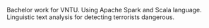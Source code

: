 Bachelor work for VNTU. Using Apache Spark and Scala language. Linguistic text analysis for detecting terrorists dangerous.